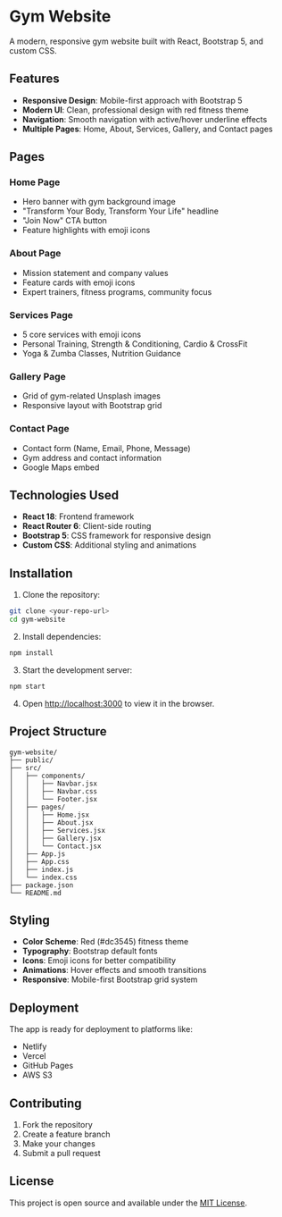 # Gym Website

A modern, responsive gym website built with React, Bootstrap 5, and custom CSS.

## Features

- **Responsive Design**: Mobile-first approach with Bootstrap 5
- **Modern UI**: Clean, professional design with red fitness theme
- **Navigation**: Smooth navigation with active/hover underline effects
- **Multiple Pages**: Home, About, Services, Gallery, and Contact pages

## Pages

### Home Page
- Hero banner with gym background image
- "Transform Your Body, Transform Your Life" headline
- "Join Now" CTA button
- Feature highlights with emoji icons

### About Page
- Mission statement and company values
- Feature cards with emoji icons
- Expert trainers, fitness programs, community focus

### Services Page
- 5 core services with emoji icons
- Personal Training, Strength & Conditioning, Cardio & CrossFit
- Yoga & Zumba Classes, Nutrition Guidance

### Gallery Page
- Grid of gym-related Unsplash images
- Responsive layout with Bootstrap grid

### Contact Page
- Contact form (Name, Email, Phone, Message)
- Gym address and contact information
- Google Maps embed

## Technologies Used

- **React 18**: Frontend framework
- **React Router 6**: Client-side routing
- **Bootstrap 5**: CSS framework for responsive design
- **Custom CSS**: Additional styling and animations

## Installation

1. Clone the repository:
```bash
git clone <your-repo-url>
cd gym-website
```

2. Install dependencies:
```bash
npm install
```

3. Start the development server:
```bash
npm start
```

4. Open [http://localhost:3000](http://localhost:3000) to view it in the browser.

## Project Structure

```
gym-website/
├── public/
├── src/
│   ├── components/
│   │   ├── Navbar.jsx
│   │   ├── Navbar.css
│   │   └── Footer.jsx
│   ├── pages/
│   │   ├── Home.jsx
│   │   ├── About.jsx
│   │   ├── Services.jsx
│   │   ├── Gallery.jsx
│   │   └── Contact.jsx
│   ├── App.js
│   ├── App.css
│   ├── index.js
│   └── index.css
├── package.json
└── README.md
```

## Styling

- **Color Scheme**: Red (#dc3545) fitness theme
- **Typography**: Bootstrap default fonts
- **Icons**: Emoji icons for better compatibility
- **Animations**: Hover effects and smooth transitions
- **Responsive**: Mobile-first Bootstrap grid system

## Deployment

The app is ready for deployment to platforms like:
- Netlify
- Vercel
- GitHub Pages
- AWS S3

## Contributing

1. Fork the repository
2. Create a feature branch
3. Make your changes
4. Submit a pull request

## License

This project is open source and available under the [MIT License](LICENSE).
